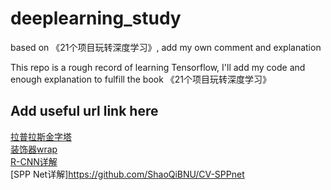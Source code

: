 # deeplearning_study
based on 《21个项目玩转深度学习》, add my own comment and explanation

This repo is a rough record of learning Tensorflow, I'll add my code and enough explanation to fulfill the book 《21个项目玩转深度学习》
## Add useful url link here
[拉普拉斯金字塔](https://zhuanlan.zhihu.com/p/32815143) </br>
[装饰器wrap](https://foofish.net/python-decorator.html) </br>
[R-CNN详解](https://zhuanlan.zhihu.com/p/23006190)</br>
[SPP Net详解]https://github.com/ShaoQiBNU/CV-SPPnet
